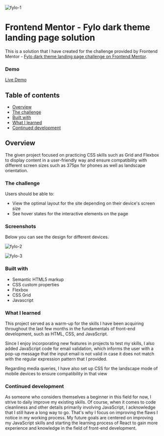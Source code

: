 ![fylo-1](https://github.com/Sab-Mos/fylo-dark-them-landing-page/assets/131381168/29fefd59-0de5-4061-b867-cbb1a062995d)

# Frontend Mentor - Fylo dark theme landing page solution

This is a solution that I have created for the challenge provided by Frontend Mentor - [Fylo dark theme landing page challenge on Frontend Mentor](https://www.frontendmentor.io/challenges/fylo-dark-theme-landing-page-5ca5f2d21e82137ec91a50fd).

### Demo
[Live Demo](https://chipper-torrone-74554c.netlify.app/)

## Table of contents

- [Overview](#overview)
- [The challenge](#the-challenge)
- [Built with](#built-with)
- [What I learned](#what-i-learned)
- [Continued development](#continued-development)

## Overview

The given project focused on practicing CSS skills such as Grid and Flexbox to display content in a user-friendly way and ensure compatibility with different screen sizes such as 375px for phones as well as landscape orientation.

### The challenge

Users should be able to:

- View the optimal layout for the site depending on their device's screen size
- See hover states for the interactive elements on the page

 ### Screenshots

Below you can see the design for different devices.

![fylo-2](https://github.com/Sab-Mos/fylo-dark-them-landing-page/assets/131381168/c7f8ee3b-b6a3-4bdd-ae8c-b1a1f7b36c93)

![fylo-3](https://github.com/Sab-Mos/fylo-dark-them-landing-page/assets/131381168/87bcfe04-8307-4751-b727-02a4d2301d3e)

### Built with

- Semantic HTML5 markup
- CSS custom properties
- Flexbox
- CSS Grid
- Javascript

### What I learned

This project served as a warm-up for the skills I have been acquiring throughout the last few months in the fundamentals of front-end development, such as HTML, CSS, and JavaScript.

Since I enjoy incorporating new features in projects to test my skills, I also added JavaScript code for email validation, which informs the user with a pop-up message that the input email is not valid in case it does not match with the regular expression pattern that I provided.

Regarding media queries, I have also set up CSS for the landscape mode of mobile devices to ensure compatibility in that view

### Continued development

As someone who considers themselves a beginner in this field for now, I strive to daily improve my existing skills. Of course, when it comes to code cleanliness and other details primarily involving JavaScript, I acknowledge that I still have a long way to go. That's why I focus on improving the flaws I notice in my working process. My future goals are centered on improving my JavaScript skills and starting the learning process of React to gain more experience and knowledge in the field of front-end development.
